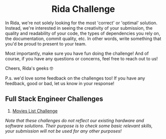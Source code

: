 <h1 align="center">Rida Challenge</h1>

In Rida, we're not solely looking for the most 'correct' or 'optimal' solution. Instead, we're interested in seeing the creativity of your submission, the quality and readability of your code, the types of dependencies you rely on, the documentation, commit quality, etc. In other words, write something that you'd be proud to present to your team.

Most importantly, make sure you have fun doing the challenge! And of course, if you have any questions or concerns, feel free to reach out to us!

Cheers, Rida's geeks 🤓

P.s. we'd love some feedback on the challenges too! If you have any feedback, good or bad, let us know in your response!

## Full Stack Engineer Challenges
1. [Movies List Challenge](fullstack/README.md)

_Note that these challenges do not reflect our existing hardware and software solutions. Their purpose is to check some basic relevant skills, your submission will not be used for any other purposes!_
